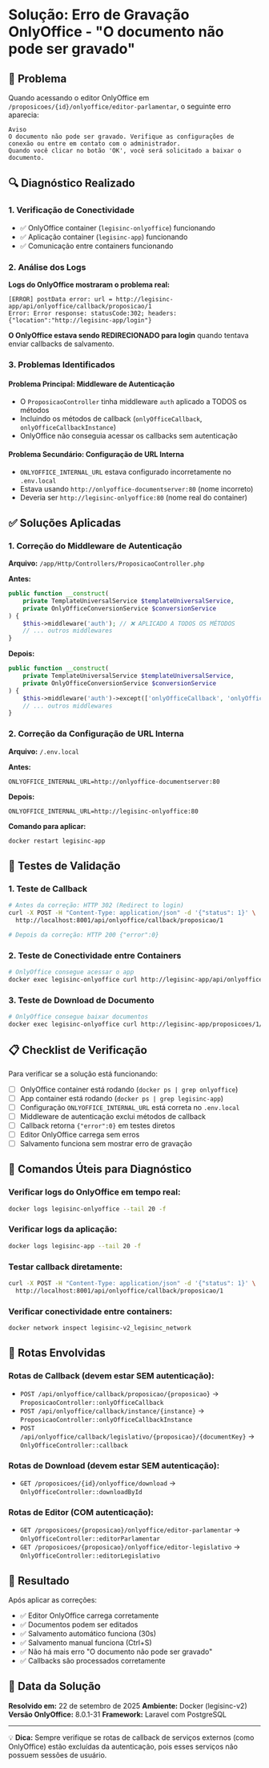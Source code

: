 # Solução: Erro de Gravação OnlyOffice - "O documento não pode ser gravado"

## 🚨 Problema

Quando acessando o editor OnlyOffice em `/proposicoes/{id}/onlyoffice/editor-parlamentar`, o seguinte erro aparecia:

```
Aviso
O documento não pode ser gravado. Verifique as configurações de conexão ou entre em contato com o administrador.
Quando você clicar no botão 'OK', você será solicitado a baixar o documento.
```

## 🔍 Diagnóstico Realizado

### 1. Verificação de Conectividade
- ✅ OnlyOffice container (`legisinc-onlyoffice`) funcionando
- ✅ Aplicação container (`legisinc-app`) funcionando
- ✅ Comunicação entre containers funcionando

### 2. Análise dos Logs
**Logs do OnlyOffice mostraram o problema real:**
```
[ERROR] postData error: url = http://legisinc-app/api/onlyoffice/callback/proposicao/1
Error: Error response: statusCode:302; headers:{"location":"http://legisinc-app/login"}
```

**O OnlyOffice estava sendo REDIRECIONADO para login** quando tentava enviar callbacks de salvamento.

### 3. Problemas Identificados

#### Problema Principal: Middleware de Autenticação
- O `ProposicaoController` tinha middleware `auth` aplicado a TODOS os métodos
- Incluindo os métodos de callback (`onlyOfficeCallback`, `onlyOfficeCallbackInstance`)
- OnlyOffice não conseguia acessar os callbacks sem autenticação

#### Problema Secundário: Configuração de URL Interna
- `ONLYOFFICE_INTERNAL_URL` estava configurado incorretamente no `.env.local`
- Estava usando `http://onlyoffice-documentserver:80` (nome incorreto)
- Deveria ser `http://legisinc-onlyoffice:80` (nome real do container)

## ✅ Soluções Aplicadas

### 1. Correção do Middleware de Autenticação

**Arquivo:** `/app/Http/Controllers/ProposicaoController.php`

**Antes:**
```php
public function __construct(
    private TemplateUniversalService $templateUniversalService,
    private OnlyOfficeConversionService $conversionService
) {
    $this->middleware('auth'); // ❌ APLICADO A TODOS OS MÉTODOS
    // ... outros middlewares
}
```

**Depois:**
```php
public function __construct(
    private TemplateUniversalService $templateUniversalService,
    private OnlyOfficeConversionService $conversionService
) {
    $this->middleware('auth')->except(['onlyOfficeCallback', 'onlyOfficeCallbackInstance']); // ✅ EXCLUINDO CALLBACKS
    // ... outros middlewares
}
```

### 2. Correção da Configuração de URL Interna

**Arquivo:** `/.env.local`

**Antes:**
```env
ONLYOFFICE_INTERNAL_URL=http://onlyoffice-documentserver:80
```

**Depois:**
```env
ONLYOFFICE_INTERNAL_URL=http://legisinc-onlyoffice:80
```

**Comando para aplicar:**
```bash
docker restart legisinc-app
```

## 🧪 Testes de Validação

### 1. Teste de Callback
```bash
# Antes da correção: HTTP 302 (Redirect to login)
curl -X POST -H "Content-Type: application/json" -d '{"status": 1}' \
  http://localhost:8001/api/onlyoffice/callback/proposicao/1

# Depois da correção: HTTP 200 {"error":0}
```

### 2. Teste de Conectividade entre Containers
```bash
# OnlyOffice consegue acessar o app
docker exec legisinc-onlyoffice curl http://legisinc-app/api/onlyoffice/callback/proposicao/1
```

### 3. Teste de Download de Documento
```bash
# OnlyOffice consegue baixar documentos
docker exec legisinc-onlyoffice curl http://legisinc-app/proposicoes/1/onlyoffice/download
```

## 📋 Checklist de Verificação

Para verificar se a solução está funcionando:

- [ ] OnlyOffice container está rodando (`docker ps | grep onlyoffice`)
- [ ] App container está rodando (`docker ps | grep legisinc-app`)
- [ ] Configuração `ONLYOFFICE_INTERNAL_URL` está correta no `.env.local`
- [ ] Middleware de autenticação exclui métodos de callback
- [ ] Callback retorna `{"error":0}` em testes diretos
- [ ] Editor OnlyOffice carrega sem erros
- [ ] Salvamento funciona sem mostrar erro de gravação

## 🔧 Comandos Úteis para Diagnóstico

### Verificar logs do OnlyOffice em tempo real:
```bash
docker logs legisinc-onlyoffice --tail 20 -f
```

### Verificar logs da aplicação:
```bash
docker logs legisinc-app --tail 20 -f
```

### Testar callback diretamente:
```bash
curl -X POST -H "Content-Type: application/json" -d '{"status": 1}' \
  http://localhost:8001/api/onlyoffice/callback/proposicao/1
```

### Verificar conectividade entre containers:
```bash
docker network inspect legisinc-v2_legisinc_network
```

## 📝 Rotas Envolvidas

### Rotas de Callback (devem estar SEM autenticação):
- `POST /api/onlyoffice/callback/proposicao/{proposicao}` → `ProposicaoController::onlyOfficeCallback`
- `POST /api/onlyoffice/callback/instance/{instance}` → `ProposicaoController::onlyOfficeCallbackInstance`
- `POST /api/onlyoffice/callback/legislativo/{proposicao}/{documentKey}` → `OnlyOfficeController::callback`

### Rotas de Download (devem estar SEM autenticação):
- `GET /proposicoes/{id}/onlyoffice/download` → `OnlyOfficeController::downloadById`

### Rotas de Editor (COM autenticação):
- `GET /proposicoes/{proposicao}/onlyoffice/editor-parlamentar` → `OnlyOfficeController::editorParlamentar`
- `GET /proposicoes/{proposicao}/onlyoffice/editor-legislativo` → `OnlyOfficeController::editorLegislativo`

## 🎯 Resultado

Após aplicar as correções:
- ✅ Editor OnlyOffice carrega corretamente
- ✅ Documentos podem ser editados
- ✅ Salvamento automático funciona (30s)
- ✅ Salvamento manual funciona (Ctrl+S)
- ✅ Não há mais erro "O documento não pode ser gravado"
- ✅ Callbacks são processados corretamente

## 📅 Data da Solução

**Resolvido em:** 22 de setembro de 2025
**Ambiente:** Docker (legisinc-v2)
**Versão OnlyOffice:** 8.0.1-31
**Framework:** Laravel com PostgreSQL

---

💡 **Dica:** Sempre verifique se rotas de callback de serviços externos (como OnlyOffice) estão excluídas da autenticação, pois esses serviços não possuem sessões de usuário.